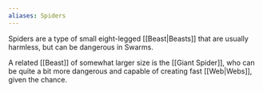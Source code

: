 ```yaml
---
aliases: Spiders
---
```

Spiders are a type of small eight-legged [[Beast|Beasts]] that are usually harmless, but can be dangerous in Swarms.

A related [[Beast]] of somewhat larger size is the [[Giant Spider]], who can be quite a bit more dangerous and capable of creating fast [[Web|Webs]], given the chance.